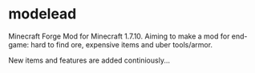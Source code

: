 # modelead
Minecraft Forge Mod for Minecraft 1.7.10. Aiming to make a mod for end-game: hard to find ore, expensive items and uber tools/armor.

New items and features are added continiously...
